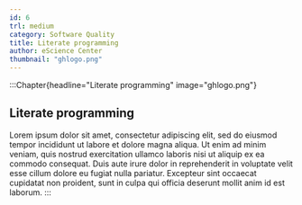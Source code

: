 ```yaml
---
id: 6
trl: medium
category: Software Quality
title: Literate programming
author: eScience Center
thumbnail: "ghlogo.png"
---
```


:::Chapter{headline="Literate programming" image="ghlogo.png"}
## Literate programming

Lorem ipsum dolor sit amet, consectetur adipiscing elit, sed do eiusmod tempor incididunt ut labore et dolore magna aliqua. Ut enim ad minim veniam, quis nostrud exercitation ullamco laboris nisi ut aliquip ex ea commodo consequat. Duis aute irure dolor in reprehenderit in voluptate velit esse cillum dolore eu fugiat nulla pariatur. Excepteur sint occaecat cupidatat non proident, sunt in culpa qui officia deserunt mollit anim id est laborum.
:::
